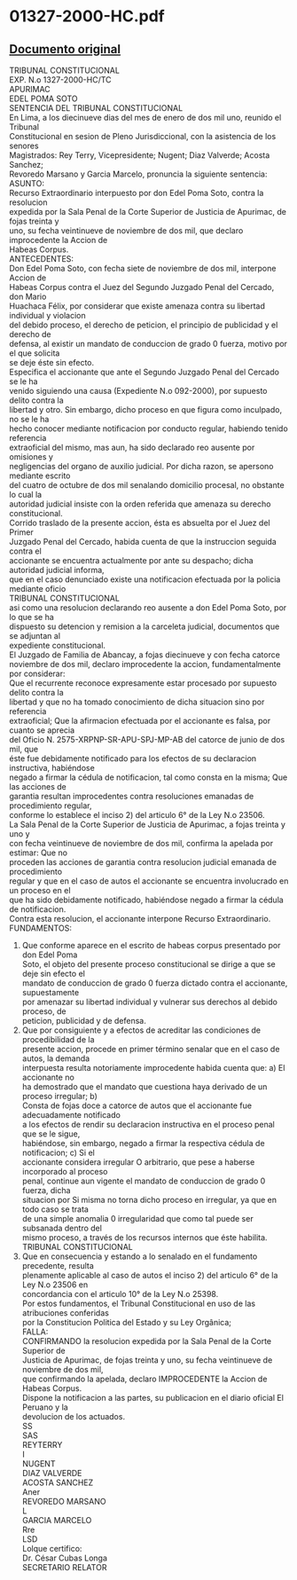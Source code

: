 
01327-2000-HC.pdf
=================
  
[Documento original](https://tc.gob.pe/jurisprudencia/2001/01327-2000-HC.pdf)  
---  
TRIBUNAL CONSTITUCIONAL  
EXP. N.o 1327-2000-HC/TC  
APURIMAC  
EDEL POMA SOTO  
SENTENCIA DEL TRIBUNAL CONSTITUCIONAL  
En Lima, a los diecinueve dias del mes de enero de dos mil uno, reunido el Tribunal  
Constitucional en sesion de Pleno Jurisdiccional, con la asistencia de los senores  
Magistrados: Rey Terry, Vicepresidente; Nugent; Diaz Valverde; Acosta Sanchez;  
Revoredo Marsano y Garcia Marcelo, pronuncia la siguiente sentencia:  
ASUNTO:  
Recurso Extraordinario interpuesto por don Edel Poma Soto, contra la resolucion  
expedida por la Sala Penal de la Corte Superior de Justicia de Apurimac, de fojas treinta y  
uno, su fecha veintinueve de noviembre de dos mil, que declaro improcedente la Accion de  
Habeas Corpus.  
ANTECEDENTES:  
Don Edel Poma Soto, con fecha siete de noviembre de dos mil, interpone Accion de  
Habeas Corpus contra el Juez del Segundo Juzgado Penal del Cercado, don Mario  
Huachaca Félix, por considerar que existe amenaza contra su libertad individual y violacion  
del debido proceso, el derecho de peticion, el principio de publicidad y el derecho de  
defensa, al existir un mandato de conduccion de grado 0 fuerza, motivo por el que solicita  
se deje éste sin efecto.  
Especifica el accionante que ante el Segundo Juzgado Penal del Cercado se le ha  
venido siguiendo una causa (Expediente N.o 092-2000), por supuesto delito contra la  
libertad y otro. Sin embargo, dicho proceso en que figura como inculpado, no se le ha  
hecho conocer mediante notificacion por conducto regular, habiendo tenido referencia  
extraoficial del mismo, mas aun, ha sido declarado reo ausente por omisiones y  
negligencias del organo de auxilio judicial. Por dicha razon, se apersono mediante escrito  
del cuatro de octubre de dos mil senalando domicilio procesal, no obstante lo cual la  
autoridad judicial insiste con la orden referida que amenaza su derecho constitucional.  
Corrido traslado de la presente accion, ésta es absuelta por el Juez del Primer  
Juzgado Penal del Cercado, habida cuenta de que la instruccion seguida contra el  
accionante se encuentra actualmente por ante su despacho; dicha autoridad judicial informa,  
que en el caso denunciado existe una notificacion efectuada por la policia mediante oficio  
TRIBUNAL CONSTITUCIONAL  
asi como una resolucion declarando reo ausente a don Edel Poma Soto, por lo que se ha  
dispuesto su detencion y remision a la carceleta judicial, documentos que se adjuntan al  
expediente constitucional.  
El Juzgado de Familia de Abancay, a fojas diecinueve y con fecha catorce  
noviembre de dos mil, declaro improcedente la accion, fundamentalmente por considerar:  
Que el recurrente reconoce expresamente estar procesado por supuesto delito contra la  
libertad y que no ha tomado conocimiento de dicha situacion sino por referencia  
extraoficial; Que la afirmacion efectuada por el accionante es falsa, por cuanto se aprecia  
del Oficio N. 2575-XRPNP-SR-APU-SPJ-MP-AB del catorce de junio de dos mil, que  
éste fue debidamente notificado para los efectos de su declaracion instructiva, habiéndose  
negado a firmar la cédula de notificacion, tal como consta en la misma; Que las acciones de  
garantia resultan improcedentes contra resoluciones emanadas de procedimiento regular,  
conforme lo establece el inciso 2) del articulo 6° de la Ley N.o 23506.  
La Sala Penal de la Corte Superior de Justicia de Apurimac, a fojas treinta y uno y  
con fecha veintinueve de noviembre de dos mil, confirma la apelada por estimar: Que no  
proceden las acciones de garantia contra resolucion judicial emanada de procedimiento  
regular y que en el caso de autos el accionante se encuentra involucrado en un proceso en el  
que ha sido debidamente notificado, habiéndose negado a firmar la cédula de notificacion.  
Contra esta resolucion, el accionante interpone Recurso Extraordinario.  
FUNDAMENTOS:  
1. Que conforme aparece en el escrito de habeas corpus presentado por don Edel Poma  
Soto, el objeto del presente proceso constitucional se dirige a que se deje sin efecto el  
mandato de conduccion de grado 0 fuerza dictado contra el accionante, supuestamente  
por amenazar su libertad individual y vulnerar sus derechos al debido proceso, de  
peticion, publicidad y de defensa.  
2. Que por consiguiente y a efectos de acreditar las condiciones de procedibilidad de la  
presente accion, procede en primer término senalar que en el caso de autos, la demanda  
interpuesta resulta notoriamente improcedente habida cuenta que: a) El accionante no  
ha demostrado que el mandato que cuestiona haya derivado de un proceso irregular; b)  
Consta de fojas doce a catorce de autos que el accionante fue adecuadamente notificado  
a los efectos de rendir su declaracion instructiva en el proceso penal que se le sigue,  
habiéndose, sin embargo, negado a firmar la respectiva cédula de notificacion; c) Si el  
accionante considera irregular O arbitrario, que pese a haberse incorporado al proceso  
penal, continue aun vigente el mandato de conduccion de grado 0 fuerza, dicha  
situacion por Si misma no torna dicho proceso en irregular, ya que en todo caso se trata  
de una simple anomalia 0 irregularidad que como tal puede ser subsanada dentro del  
mismo proceso, a través de los recursos internos que éste habilita.  
TRIBUNAL CONSTITUCIONAL  
3. Que en consecuencia y estando a lo senalado en el fundamento precedente, resulta  
plenamente aplicable al caso de autos el inciso 2) del articulo 6° de la Ley N.o 23506 en  
concordancia con el articulo 10° de la Ley N.o 25398.  
Por estos fundamentos, el Tribunal Constitucional en uso de las atribuciones conferidas  
por la Constitucion Politica del Estado y su Ley Orgânica;  
FALLA:  
CONFIRMANDO la resolucion expedida por la Sala Penal de la Corte Superior de  
Justicia de Apurimac, de fojas treinta y uno, su fecha veintinueve de noviembre de dos mil,  
que confirmando la apelada, declaro IMPROCEDENTE la Accion de Habeas Corpus.  
Dispone la notificacion a las partes, su publicacion en el diario oficial El Peruano y la  
devolucion de los actuados.  
SS  
SAS  
REYTERRY  
I  
NUGENT  
DIAZ VALVERDE  
ACOSTA SANCHEZ  
Aner  
REVOREDO MARSANO  
L  
GARCIA MARCELO  
Rre  
LSD  
Lolque certifico:  
Dr. César Cubas Longa  
SECRETARIO RELATOR